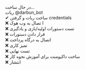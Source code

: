 در حال ساخت...  
ربات @darbun_bot  
 ✔ ساخت ربات و گرفتن credentials  
 ❌ ا تصال به وب هوک  
 ❌ تست دستورات اولیه/بازی و یادگیری  
 ❌ قرار دادن دستورات   
 ❌ اتصال به درگاه پرداخت  
 ❌ تمیز کاری  
 ❌ تست نهایی  
 ❌ ساخت داکیومنت برای آموزش نحوه کار  
 ❌ انتشار  
